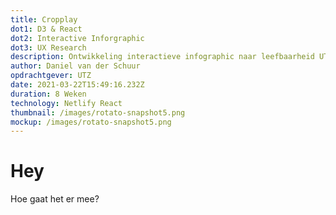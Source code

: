 ```yaml
---
title: Cropplay
dot1: D3 & React
dot2: Interactive Inforgraphic
dot3: UX Research
description: Ontwikkeling interactieve infographic naar leefbaarheid UTZ boeren
author: Daniel van der Schuur
opdrachtgever: UTZ
date: 2021-03-22T15:49:16.232Z
duration: 8 Weken
technology: Netlify React
thumbnail: /images/rotato-snapshot5.png
mockup: /images/rotato-snapshot5.png
---
```

# Hey

Hoe gaat het er mee?